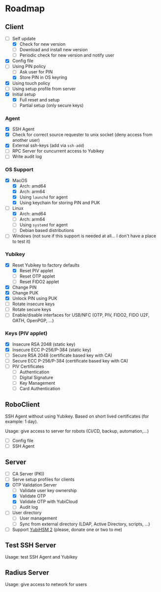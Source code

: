 # Roadmap

## Client

* [ ] Self update
    * [x] Check for new version
    * [ ] Download and install new version
    * [ ] Periodic check for new version and notify user
* [x] Config file
* [ ] Using PIN policy
    * [ ] Ask user for PIN
    * [x] Store PIN in OS keyring
* [x] Using touch policy
* [ ] Using setup profile from server
* [x] Initial setup
    * [x] Full reset and setup
    * [ ] Partial setup (only secure keys)

### Agent

* [x] SSH Agent
* [x] Check for correct source requester to unix socket (deny access from another user)
* [x] External ssh-keys (add via `ssh-add`)
* [ ] RPC Server for cuncurrent access to Yubikey
* [ ] Write audit log

### OS Support

* [x] MacOS
    * [x] Arch: amd64
    * [x] Arch: arm64
    * [x] Using `launchd` for agent
    * [x] Using keychain for storing PIN and PUK
* [ ] Linux
    * [x] Arch: amd64
    * [ ] Arch: arm64
    * [ ] Using `systemd` for agent
    * [ ] Debian based distributions
* [ ] Windows (not sure if this support is needed at all... I don't have a place to test it)

### Yubikey

* [x] Reset Yubikey to factory defaults
    * [x] Reset PIV applet
    * [ ] Reset OTP applet
    * [ ] Reset FIDO2 applet
* [x] Change PIN
* [x] Change PUK
* [x] Unlock PIN using PUK
* [ ] Rotate insecure keys
* [ ] Rotate secure keys
* [ ] Enable/disable interfaces for USB/NFC (OTP, PIV, FIDO2, FIDO U2F, OATH, OpenPGP, ...)

### Keys (PIV applet)

* [x] Insecure RSA 2048 (static key)
* [x] Insecure ECC P-256/P-384 (static key)
* [ ] Secure RSA 2048 (certificate based key with CA)
* [ ] Secure ECC P-256/P-384 (certificate based key with CA)
* [ ] PIV Certificates
    * [ ] Authentication
    * [ ] Digital Signature
    * [ ] Key Management
    * [ ] Card Authentication

## RoboClient

SSH Agent without using Yubikey. Based on short lived certificates (for example: 1 day).

Usage: give access to server for robots (CI/CD, backup, automation,...)

* [ ] Config file
* [ ] SSH Agent

## Server

* [ ] CA Server (PKI)
* [ ] Serve setup profiles for clients
* [x] OTP Validation Server
    * [ ] Validate user key ownership
    * [x] Validate OTP
    * [x] Validate OTP with YubiCloud
    * [ ] Audit log
* [ ] User directory
    * [ ] User management
    * [ ] Sync from external directory (LDAP, Active Directory, scripts, ...)
* [ ] Support [YubiHSM 2](https://www.yubico.com/us/product/yubihsm-2/) (please, donate one or two to me)

## Test SSH Server

Usage: test SSH Agent and Yubikey

## Radius Server

Usage: give access to network for users
